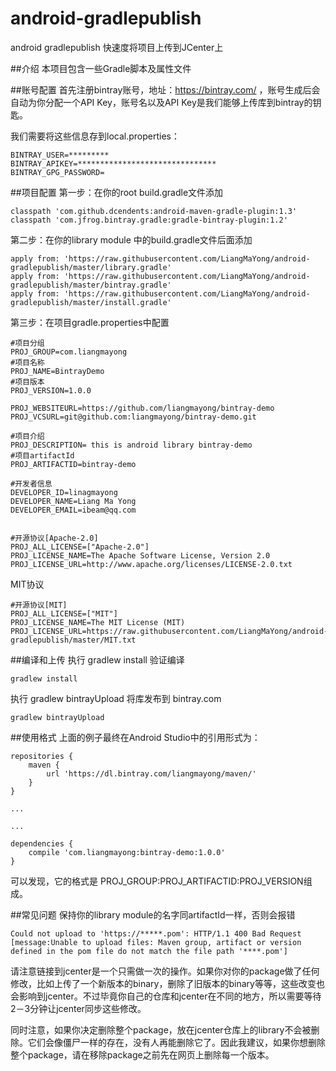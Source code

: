 # android-gradlepublish
android gradlepublish 快速度将项目上传到JCenter上

##介绍
本项目包含一些Gradle脚本及属性文件

##账号配置
首先注册bintray账号，地址：https://bintray.com/ ，账号生成后会自动为你分配一个API Key，账号名以及API Key是我们能够上传库到bintray的钥匙。

我们需要将这些信息存到local.properties：
```
BINTRAY_USER=*********
BINTRAY_APIKEY=*******************************
BINTRAY_GPG_PASSWORD=
```
##项目配置
第一步：在你的root build.gradle文件添加
```
classpath 'com.github.dcendents:android-maven-gradle-plugin:1.3'
classpath 'com.jfrog.bintray.gradle:gradle-bintray-plugin:1.2'
```
第二步：在你的library module 中的build.gradle文件后面添加
```
apply from: 'https://raw.githubusercontent.com/LiangMaYong/android-gradlepublish/master/library.gradle'
apply from: 'https://raw.githubusercontent.com/LiangMaYong/android-gradlepublish/master/bintray.gradle'
apply from: 'https://raw.githubusercontent.com/LiangMaYong/android-gradlepublish/master/install.gradle'
```
第三步：在项目gradle.properties中配置
```
#项目分组
PROJ_GROUP=com.liangmayong
#项目名称
PROJ_NAME=BintrayDemo
#项目版本
PROJ_VERSION=1.0.0

PROJ_WEBSITEURL=https://github.com/liangmayong/bintray-demo
PROJ_VCSURL=git@github.com:liangmayong/bintray-demo.git

#项目介绍
PROJ_DESCRIPTION= this is android library bintray-demo
#项目artifactId
PROJ_ARTIFACTID=bintray-demo

#开发者信息
DEVELOPER_ID=linagmayong
DEVELOPER_NAME=Liang Ma Yong
DEVELOPER_EMAIL=ibeam@qq.com


#开源协议[Apache-2.0]
PROJ_ALL_LICENSE=["Apache-2.0"]
PROJ_LICENSE_NAME=The Apache Software License, Version 2.0
PROJ_LICENSE_URL=http://www.apache.org/licenses/LICENSE-2.0.txt
```
MIT协议
```
#开源协议[MIT]
PROJ_ALL_LICENSE=["MIT"]
PROJ_LICENSE_NAME=The MIT License (MIT)
PROJ_LICENSE_URL=https://raw.githubusercontent.com/LiangMaYong/android-gradlepublish/master/MIT.txt
```
##编译和上传
执行 gradlew install 验证编译
```
gradlew install
```

执行 gradlew bintrayUpload 将库发布到 bintray.com
```
gradlew bintrayUpload
```

##使用格式
上面的例子最终在Android Studio中的引用形式为：
```
repositories {
    maven {
        url 'https://dl.bintray.com/liangmayong/maven/'
    }
}

...

...

dependencies {
    compile 'com.liangmayong:bintray-demo:1.0.0'
}
```
可以发现，它的格式是 PROJ_GROUP:PROJ_ARTIFACTID:PROJ_VERSION组成。

##常见问题
保持你的library module的名字同artifactId一样，否则会报错
```
Could not upload to 'https://*****.pom': HTTP/1.1 400 Bad Request [message:Unable to upload files: Maven group, artifact or version defined in the pom file do not match the file path '****.pom']
```

请注意链接到jcenter是一个只需做一次的操作。如果你对你的package做了任何修改，比如上传了一个新版本的binary，删除了旧版本的binary等等，这些改变也会影响到jcenter。不过毕竟你自己的仓库和jcenter在不同的地方，所以需要等待2－3分钟让jcenter同步这些修改。

同时注意，如果你决定删除整个package，放在jcenter仓库上的library不会被删除。它们会像僵尸一样的存在，没有人再能删除它了。因此我建议，如果你想删除整个package，请在移除package之前先在网页上删除每一个版本。





